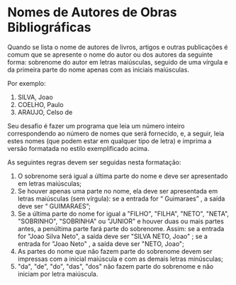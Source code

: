 # Nomes de Autores de Obras Bibliográficas

<p>Quando se lista o nome de autores de livros, artigos e outras publicações é comum que se apresente o nome do autor ou dos autores da seguinte forma: sobrenome do autor em letras maiúsculas, seguido de uma vírgula e da primeira parte do nome apenas com as iniciais maiúsculas.</p>

Por exemplo:<br />
1. SILVA, Joao <br />
2. COELHO, Paulo <br />
3. ARAUJO, Celso de <br />

<p>Seu desafio é fazer um programa que leia um número inteiro correspondendo ao número de nomes que será fornecido, e, a seguir, leia estes nomes (que podem estar em qualquer tipo de letra) e imprima a versão formatada no estilo exemplificado acima.</p>

As seguintes regras devem ser seguidas nesta formatação: </br>

1. O sobrenome será igual a última parte do nome e deve ser apresentado em letras maiúsculas;
2. Se houver apenas uma parte no nome, ela deve ser apresentada em letras maiúsculas (sem vírgula): se a entrada for “ Guimaraes” , a saída deve ser “ GUIMARAES”;
3. Se a última parte do nome for igual a "FILHO", "FILHA", "NETO", "NETA", "SOBRINHO", "SOBRINHA" ou "JUNIOR" e houver duas ou mais partes antes, a penúltima parte fará parte do sobrenome. Assim: se a entrada for "Joao Silva Neto", a saída deve ser "SILVA NETO, Joao" ; se a entrada for "Joao Neto" , a saída deve ser "NETO, Joao";
4. As partes do nome que não fazem parte do sobrenome devem ser impressas com a inicial maiúscula e com as demais letras minúsculas;
5. "da", "de", "do", "das", "dos" não fazem parte do sobrenome e não iniciam por letra maiúscula.
